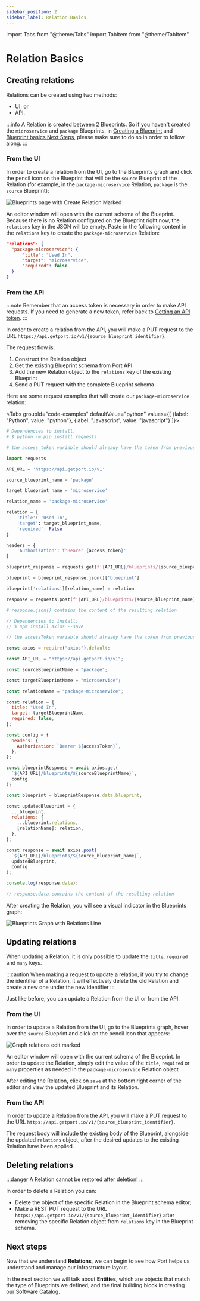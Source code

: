 ```yaml
---
sidebar_position: 2
sidebar_label: Relation Basics
---
```


import Tabs from "@theme/Tabs"
import TabItem from "@theme/TabItem"

# Relation Basics

## Creating relations

Relations can be created using two methods:

- UI; or
- API.

:::info
A Relation is created between 2 Blueprints. So if you haven't created the `microservice` and `package` Blueprints, in [Creating a Blueprint](./blueprint-basics.md#creating-a-blueprint) and [Blueprint basics Next Steps](./blueprint-basics.md#next-steps), please make sure to do so in order to follow along.
:::

### From the UI

In order to create a relation from the UI, go to the Blueprints graph and click the pencil icon on the Blueprint that will be the `source` Blueprint of the Relation (for example, in the `package-microservice` Relation, `package` is the `source` Blueprint):

![Blueprints page with Create Relation Marked](../../static/img/welcome/quickstart/blueprintsPageWithMicroservicePackageAndEditPackageMarked.png)

An editor window will open with the current schema of the Blueprint. Because there is no Relation configured on the Blueprint right now, the `relations` key in the JSON will be empty. Paste in the following content in the `relations` key to create the `package-microservice` Relation:

```json showLineNumbers
"relations": {
  "package-microservice": {
      "title": "Used In",
      "target": "microservice",
      "required": false
  }
}
```

### From the API

:::note
Remember that an access token is necessary in order to make API requests. If you need to generate a new token, refer back to [Getting an API token](./blueprint-basics.md#getting-an-api-token).
:::

In order to create a relation from the API, you will make a PUT request to the URL `https://api.getport.io/v1/{source_blueprint_identifier}`.

The request flow is:

1. Construct the Relation object
2. Get the existing Blueprint schema from Port API
3. Add the new Relation object to the `relations` key of the existing Blueprint
4. Send a PUT request with the complete Blueprint schema

Here are some request examples that will create our `package-microservice` relation:

<Tabs groupId="code-examples" defaultValue="python" values={[
{label: "Python", value: "python"},
{label: "Javascript", value: "javascript"}
]}>

<TabItem value="python">

```python showLineNumbers
# Dependencies to install:
# $ python -m pip install requests

# the access_token variable should already have the token from previous examples

import requests

API_URL = 'https://api.getport.io/v1'

source_blueprint_name = 'package'

target_blueprint_name = 'microservice'

relation_name = 'package-microservice'

relation = {
    'title': 'Used In',
    'target': target_blueprint_name,
    'required': False
}

headers = {
    'Authorization': f'Bearer {access_token}'
}

blueprint_response = requests.get(f'{API_URL}/blueprints/{source_blueprint_name}', headers=headers)

blueprint = blueprint_response.json()['blueprint']

blueprint['relations'][relation_name] = relation

response = requests.post(f'{API_URL}/blueprints/{source_blueprint_name}', json=blueprint, headers=headers)

# response.json() contains the content of the resulting relation

```

</TabItem>

<TabItem value="javascript">

```javascript showLineNumbers
// Dependencies to install:
// $ npm install axios --save

// the accessToken variable should already have the token from previous examples

const axios = require("axios").default;

const API_URL = "https://api.getport.io/v1";

const sourceBlueprintName = "package";

const targetBlueprintName = "microservice";

const relationName = "package-microservice";

const relation = {
  title: "Used In",
  target: targetBlueprintName,
  required: false,
};

const config = {
  headers: {
    Authorization: `Bearer ${accessToken}`,
  },
};

const blueprintResponse = await axios.get(
  `${API_URL}/blueprints/${sourceBlueprintName}`,
  config
);

const blueprint = blueprintResponse.data.blueprint;

const updatedBlueprint = {
  ...blueprint,
  relations: {
    ...blueprint.relations,
    [relationName]: relation,
  },
};

const response = await axios.post(
  `${API_URL}/blueprints/${source_blueprint_name}`,
  updatedBlueprint,
  config
);

console.log(response.data);

// response.data contains the content of the resulting relation
```

</TabItem>

</Tabs>

After creating the Relation, you will see a visual indicator in the Blueprints graph:

![Blueprints Graph with Relations Line](../../static/img/platform-overview/port-components/relations/graphPackageMicroserviceWithRelationLine.png)

## Updating relations

When updating a Relation, it is only possible to update the `title`, `required` and `many` keys.

:::caution
When making a request to update a relation, if you try to change the identifier of a Relation, it will effectively delete the old Relation and create a new one under the new identifier
:::

Just like before, you can update a Relation from the UI or from the API.

### From the UI

In order to update a Relation from the UI, go to the Blueprints graph, hover over the `source` Blueprint and click on the pencil icon that appears:

![Graph relations edit marked](../../static/img/platform-overview/port-components/relations/graphRelationEditMarked.png)

An editor window will open with the current schema of the Blueprint. In order to update the Relation, simply edit the value of the `title`, `required` or `many` properties as needed in the `package-microservice` Relation object

After editing the Relation, click on `save` at the bottom right corner of the editor and view the updated Blueprint and its Relation.

### From the API

In order to update a Relation from the API, you will make a PUT request to the URL `https://api.getport.io/v1/{source_blueprint_identifier}`.

The request body will include the existing body of the Blueprint, alongside the updated `relations` object, after the desired updates to the existing Relation have been applied.

## Deleting relations

:::danger
A Relation cannot be restored after deletion!
:::

In order to delete a Relation you can:

- Delete the object of the specific Relation in the Blueprint schema editor;
- Make a REST PUT request to the URL `https://api.getport.io/v1/{source_blueprint_identifier}` after removing the specific Relation object from `relations` key in the Blueprint schema.

## Next steps

Now that we understand **Relations**, we can begin to see how Port helps us understand and manage our infrastructure layout.

In the next section we will talk about **Entities**, which are objects that match the type of Blueprints we defined, and the final building block in creating our Software Catalog.
